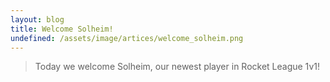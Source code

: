 ```yaml
---
layout: blog
title: Welcome Solheim!
undefined: /assets/image/artices/welcome_solheim.png
---
```

> Today we welcome Solheim, our newest player in Rocket League 1v1!
